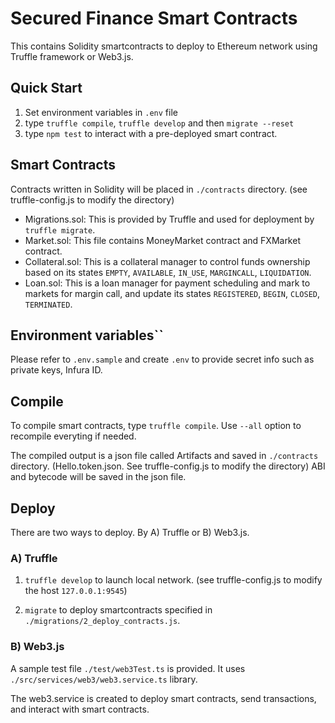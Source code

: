 # Secured Finance Smart Contracts

This contains Solidity smartcontracts to deploy to Ethereum network using Truffle framework or Web3.js.

## Quick Start

1. Set environment variables in `.env` file
2. type `truffle compile`, `truffle develop` and then `migrate --reset`
3. type `npm test` to interact with a pre-deployed smart contract.

## Smart Contracts

Contracts written in Solidity will be placed in `./contracts` directory. (see truffle-config.js to modify the directory)

- Migrations.sol: This is provided by Truffle and used for deployment by `truffle migrate`.
- Market.sol: This file contains MoneyMarket contract and FXMarket contract.
- Collateral.sol: This is a collateral manager to control funds ownership based on its states `EMPTY`, `AVAILABLE`, `IN_USE`, `MARGINCALL`, `LIQUIDATION`.
- Loan.sol: This is a loan manager for payment scheduling and mark to markets for margin call, and update its states `REGISTERED`, `BEGIN`, `CLOSED`, `TERMINATED`.

## Environment variables``

Please refer to `.env.sample` and create `.env` to provide secret info such as private keys, Infura ID.

## Compile

To compile smart contracts, type `truffle compile`. Use `--all` option to recompile everyting if needed.

The compiled output is a json file called Artifacts and saved in `./contracts` directory. (Hello.token.json. See truffle-config.js to modify the directory) ABI and bytecode will be saved in the json file.

## Deploy

There are two ways to deploy. By A) Truffle or B) Web3.js.

### A) Truffle

1. `truffle develop` to launch local network. (see truffle-config.js to modify the host `127.0.0.1:9545`)

2. `migrate` to deploy smartcontracts specified in `./migrations/2_deploy_contracts.js`.

### B) Web3.js

A sample test file `./test/web3Test.ts` is provided. It uses `./src/services/web3/web3.service.ts` library.

The web3.service is created to deploy smart contracts, send transactions, and interact with smart contracts.
